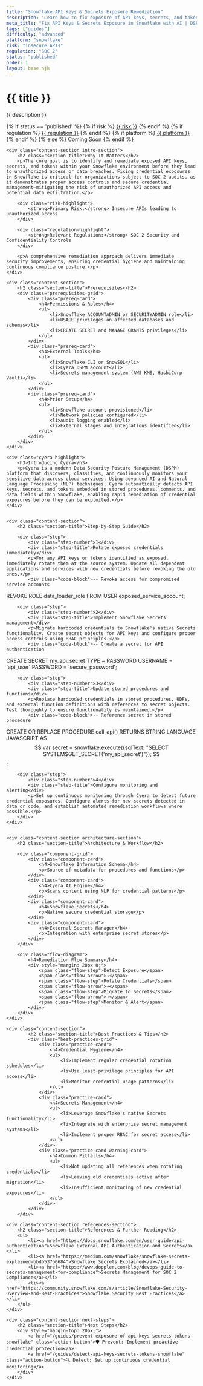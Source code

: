 ```yaml
---
title: "Snowflake API Keys & Secrets Exposure Remediation"
description: "Learn how to fix exposure of API keys, secrets, and tokens in Snowflake environments. Follow step-by-step guidance for SOC 2 compliance."
meta_title: "Fix API Keys & Secrets Exposure in Snowflake with AI | DSPM Guide"
tags: ["guides"]
difficulty: "advanced"
platform: "snowflake"
risk: "insecure APIs"
regulation: "SOC 2"
status: "published"
order: 1
layout: base.njk
---
```


<div class="container">
    <div class="header">
        <h1>{{ title }}</h1>
        <p>{{ description }}</p>
        <div class="guide-tags-container">
			<div class="guide-tags-wrapper">
		    {% if status == 'published' %}
		        {% if risk %}
		        <a href="/risk/{{ risk | downcase | replace: ' ', '-' }}/" class="guide-tag risk">{{ risk }}</a>
		        {% endif %}
		        {% if regulation %}
		        <a href="/regulation/{{ regulation | downcase | replace: ' ', '-' }}/" class="guide-tag regulation">{{ regulation }}</a>
		        {% endif %}
		        {% if platform %}
		        <a href="/platforms/{{ platform | downcase | replace: ' ', '-' }}/" class="guide-tag platform">{{ platform }}</a>
		        {% endif %}
		    {% else %}
		        <span class="guide-tag coming-soon">Coming Soon</span>
		    {% endif %}
		</div>
		</div>
    </div>

    <div class="content-section intro-section">
        <h2 class="section-title">Why It Matters</h2>
        <p>The core goal is to identify and remediate exposed API keys, secrets, and tokens within your Snowflake environment before they lead to unauthorized access or data breaches. Fixing credential exposures in Snowflake is critical for organizations subject to SOC 2 audits, as it demonstrates proper access controls and secure credential management—mitigating the risk of unauthorized API access and potential data exfiltration.</p>
        
        <div class="risk-highlight">
            <strong>Primary Risk:</strong> Insecure APIs leading to unauthorized access
        </div>
        
        <div class="regulation-highlight">
            <strong>Relevant Regulation:</strong> SOC 2 Security and Confidentiality Controls
        </div>
        
        <p>A comprehensive remediation approach delivers immediate security improvements, ensuring credential hygiene and maintaining continuous compliance posture.</p>
    </div>

    <div class="content-section">
        <h2 class="section-title">Prerequisites</h2>
        <div class="prerequisites-grid">
            <div class="prereq-card">
                <h4>Permissions & Roles</h4>
                <ul>
                    <li>Snowflake ACCOUNTADMIN or SECURITYADMIN role</li>
                    <li>USAGE privileges on affected databases and schemas</li>
                    <li>CREATE SECRET and MANAGE GRANTS privileges</li>
                </ul>
            </div>
            <div class="prereq-card">
                <h4>External Tools</h4>
                <ul>
                    <li>Snowflake CLI or SnowSQL</li>
                    <li>Cyera DSPM account</li>
                    <li>Secrets management system (AWS KMS, HashiCorp Vault)</li>
                </ul>
            </div>
            <div class="prereq-card">
                <h4>Prior Setup</h4>
                <ul>
                    <li>Snowflake account provisioned</li>
                    <li>Network policies configured</li>
                    <li>Audit logging enabled</li>
                    <li>External stages and integrations identified</li>
                </ul>
            </div>
        </div>
    </div>
	
    <div class="cyera-highlight">
        <h3>Introducing Cyera</h3>
        <p>Cyera is a modern Data Security Posture Management (DSPM) platform that discovers, classifies, and continuously monitors your sensitive data across cloud services. Using advanced AI and Natural Language Processing (NLP) techniques, Cyera automatically detects API keys, secrets, and tokens embedded in stored procedures, comments, and data fields within Snowflake, enabling rapid remediation of credential exposures before they can be exploited.</p>
    </div>
	

    <div class="content-section">
        <h2 class="section-title">Step-by-Step Guide</h2>
        
        <div class="step">
            <div class="step-number">1</div>
            <div class="step-title">Rotate exposed credentials immediately</div>
            <p>For any API keys or tokens identified as exposed, immediately rotate them at the source system. Update all dependent applications and services with new credentials before revoking the old ones.</p>
            <div class="code-block">-- Revoke access for compromised service accounts
REVOKE ROLE data_loader_role FROM USER exposed_service_account;</div>
        </div>

        <div class="step">
            <div class="step-number">2</div>
            <div class="step-title">Implement Snowflake Secrets management</div>
            <p>Migrate hardcoded credentials to Snowflake's native Secrets functionality. Create secret objects for API keys and configure proper access controls using RBAC principles.</p>
            <div class="code-block">-- Create a secret for API authentication
CREATE SECRET my_api_secret
TYPE = PASSWORD
USERNAME = 'api_user'
PASSWORD = 'secure_password';</div>
        </div>

        <div class="step">
            <div class="step-number">3</div>
            <div class="step-title">Update stored procedures and functions</div>
            <p>Replace hardcoded credentials in stored procedures, UDFs, and external function definitions with references to secret objects. Test thoroughly to ensure functionality is maintained.</p>
            <div class="code-block">-- Reference secret in stored procedure
CREATE OR REPLACE PROCEDURE call_api()
RETURNS STRING
LANGUAGE JAVASCRIPT
AS
$$
var secret = snowflake.execute({sqlText: "SELECT SYSTEM$GET_SECRET('my_api_secret')"});
$$;</div>
        </div>

        <div class="step">
            <div class="step-number">4</div>
            <div class="step-title">Configure monitoring and alerting</div>
            <p>Set up continuous monitoring through Cyera to detect future credential exposures. Configure alerts for new secrets detected in data or code, and establish automated remediation workflows where possible.</p>
        </div>
    </div>


    <div class="content-section architecture-section">
        <h2 class="section-title">Architecture & Workflow</h2>
        
        <div class="component-grid">
            <div class="component-card">
                <h4>Snowflake Information Schema</h4>
                <p>Source of metadata for procedures and functions</p>
            </div>
            <div class="component-card">
                <h4>Cyera AI Engine</h4>
                <p>Scans content using NLP for credential patterns</p>
            </div>
            <div class="component-card">
                <h4>Snowflake Secrets</h4>
                <p>Native secure credential storage</p>
            </div>
            <div class="component-card">
                <h4>External Secrets Manager</h4>
                <p>Integration with enterprise secret stores</p>
            </div>
        </div>

        <div class="flow-diagram">
            <h4>Remediation Flow Summary</h4>
            <div style="margin: 20px 0;">
                <span class="flow-step">Detect Exposure</span>
                <span class="flow-arrow">→</span>
                <span class="flow-step">Rotate Credentials</span>
                <span class="flow-arrow">→</span>
                <span class="flow-step">Migrate to Secrets</span>
                <span class="flow-arrow">→</span>
                <span class="flow-step">Monitor & Alert</span>
            </div>
        </div>
    </div>

	<div class="content-section">
	        <h2 class="section-title">Best Practices & Tips</h2>
	        <div class="best-practices-grid">
	            <div class="practice-card">
	                <h4>Credential Hygiene</h4>
	                <ul>
	                    <li>Implement regular credential rotation schedules</li>
	                    <li>Use least-privilege principles for API access</li>
	                    <li>Monitor credential usage patterns</li>
	                </ul>
	            </div>
	            <div class="practice-card">
	                <h4>Secrets Management</h4>
	                <ul>
	                    <li>Leverage Snowflake's native Secrets functionality</li>
	                    <li>Integrate with enterprise secret management systems</li>
	                    <li>Implement proper RBAC for secret access</li>
	                </ul>
	            </div>
	            <div class="practice-card warning-card">
	                <h4>Common Pitfalls</h4>
	                <ul>
	                    <li>Not updating all references when rotating credentials</li>
	                    <li>Leaving old credentials active after migration</li>
	                    <li>Insufficient monitoring of new credential exposures</li>
	                </ul>
	            </div>
	        </div>
	    </div>

    <div class="content-section references-section">
        <h2 class="section-title">References & Further Reading</h2>
        <ul>
            <li><a href="https://docs.snowflake.com/en/user-guide/api-authentication">Snowflake External API Authentication and Secrets</a></li>
            <li><a href="https://medium.com/snowflake/snowflake-secrets-explained-bbdb537b6684">Snowflake Secrets Explained</a></li>
            <li><a href="https://www.doppler.com/blog/devops-guide-to-secrets-management-for-compliance">Secrets Management for SOC 2 Compliance</a></li>
            <li><a href="https://community.snowflake.com/s/article/Snowflake-Security-Overview-and-Best-Practices">Snowflake Security Best Practices</a></li>
        </ul>
    </div>

    <div class="content-section next-steps">
        <h2 class="section-title">Next Steps</h2>
        <div style="margin-top: 20px;">
            <a href="/guides/prevent-exposure-of-api-keys-secrets-tokens-snowflake" class="action-button">🛡️ Prevent: Implement proactive credential protection</a>
            <a href="/guides/detect-api-keys-secrets-tokens-snowflake" class="action-button">🔍 Detect: Set up continuous credential monitoring</a>
        </div>
    </div>
</div>